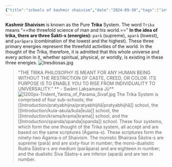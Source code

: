 ```yaml
---
{"title":"schools of kashmir shaivism","date":"2024-09-30","tags":["introduction","kashmirshaivism","articles","pratyabhijna","spanda","krama","kula"],"publish":true,"path":"Introduction/kashmir shaivism/schools of kashmir shaivism.md","permalink":"/introduction/kashmir-shaivism/schools-of-kashmir-shaivism/","PassFrontmatter":true}
---
```




**Kashmir Shaivism** is known as the Pure **Trika** System. The word `Trika` means “==the threefold science of man and his world.==” **In the idea of trika, there are three Śakti-s (energies):** `parā` (supreme), `aparā` (lowest), and `parāpara` (combination of the lowest and the highest). These three primary energies represent the threefold activities of the world. In the thought of the Trika, therefore, it is admitted that this whole universe and every action in it, whether spiritual, physical, or worldly, is existing in these three energies.
![tresdiosas.jpg](../../metadata/images/tresdiosas.jpg)
> "THE TRIKA PHILOSOPHY IS MEANT FOR ANY HUMAN BEING WITHOUT THE RESTRICTION OF CASTE, CREED, OR COLOR. ITS PURPOSE IS TO ENABLE YOU TO RISE FROM INDIVIDUALITY TO UNIVERSALITY."
** - Swāmi Lakṣamaṇa Jū**
![1200px-Trident_Yantra_of_Parama_Sivaf.jpg](../../metadata/images/1200px-Trident_Yantra_of_Parama_Sivaf.jpg)
The Trika System is comprised of four sub-schools; the [[Introduction/pratyabhijna/pratyabhijñā\|pratyabhijñā]] school, the [[Introduction/kula-akula/kula\|kula]] school, the [[Introduction/krama/krama\|krama]] school, and the [[Introduction/spanda/spanda\|spanda]] school. These four systems, which form the one thought of the Trika system, all accept and are based on the same scriptures (Āgama-s). These scriptures form the ninety-two Āgama-s of Shaivism. The monistic Bhairava Śāstra-s are supreme (parā) and are sixty-four in number; the mono-dualistic Rudra Śāstra-s are medium (parāpara) and are eighteen in number; and the dualistic Śiva Śāstra-s are inferior (aparā) and are ten in number.
